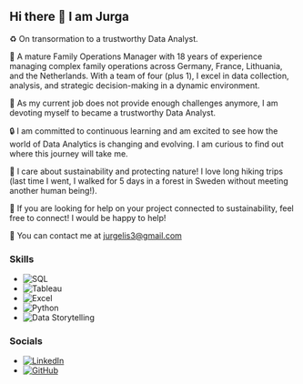 ## Hi there 👋 I am Jurga

♻️ On transormation to a trustworthy Data Analyst.

👑 A mature Family Operations Manager with 18 years of experience managing complex family operations across Germany, France, Lithuania, and the Netherlands. 
With a team of four (plus 1), I excel in data collection, analysis, and strategic decision-making in a dynamic environment.

💪 As my current job does not provide enough challenges anymore, I am devoting myself to became a trustworthy Data Analyst.

🔒 I am committed to continuous learning and am excited to see how the world of Data Analytics is changing and evolving. I am curious to find out where this journey will take me.

🫶 I care about sustainability and protecting nature! I love long hiking trips (last time I went, I walked for 5 days in a forest in Sweden without meeting another human being!).

🤝 If you are looking for help on your project connected to sustainability, feel free to connect! I would be happy to help!

📧 You can contact me at jurgelis3@gmail.com 

### Skills

- ![SQL](https://img.shields.io/badge/SQL-4479A1?style=for-the-badge&logo=sql&logoColor=white)
- ![Tableau](https://img.shields.io/badge/Tableau-E97627?style=for-the-badge&logo=tableau&logoColor=white)
- ![Excel](https://img.shields.io/badge/Excel-217346?style=for-the-badge&logo=microsoft-excel&logoColor=white)
- ![Python](https://img.shields.io/badge/Python-3776AB?style=for-the-badge&logo=python&logoColor=white)
- ![Data Storytelling](https://img.shields.io/badge/Data_Storytelling-FFA500?style=for-the-badge&logo=data-storytelling&logoColor=white)

### Socials 
- [![LinkedIn](https://img.shields.io/badge/LinkedIn-0077B5?style=for-the-badge&logo=linkedin&logoColor=white)](https://www.linkedin.com/in/jurga-marti)
- [![GitHub](https://img.shields.io/badge/GitHub-181717?style=for-the-badge&logo=github&logoColor=white)](https://github.com/jurgelis3)


<!--
**JurgaMart/JurgaMart** is a ✨ _special_ ✨ repository because its `README.md` (this file) appears on your GitHub profile.

